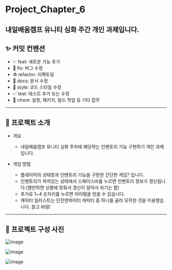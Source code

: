 # Project_Chapter_6
내일배움캠프 유니티 심화 주간 개인 과제입니다.
----
## ✨ 커밋 컨벤션

- ✨ feat: 새로운 기능 추가
- 🐛 fix: 버그 수정
- ♻️ refactor: 리팩토링
- 📝 docs: 문서 수정
- 💄 style: 코드 스타일 수정
- ✅ test: 테스트 추가 또는 수정
- 🔧 chore: 설정, 패키지, 빌드 작업 등 기타 잡무

----
## 📘 프로젝트 소개

- 개요
  - 내일배움캠프 유니티 심화 주차에 해당하는 인벤토리 기능 구현하기 개인 과제입니다.

- 게임 방법
  - 플레이어의 상태창과 인벤토리 기능을 구현한 간단한 게임? 입니다.
  - 인벤토리가 켜져있는 상태에서 스페이스바를 누르면 인벤토리 정보가 갱신됩니다.(웬만하면 상황에 맞춰서 갱신이 알아서 되기는 함)
  - 추가로 1~4 숫자키를 누르면 아이템을 얻을 수 있습니다.
  - 캐릭터 일러스트는 던전앤파이터 캐릭터 중 하나를 골라 모작한 것을 이용했습니다. 참고 바람!
----
## 📸 프로젝트 구성 사진

![image](https://github.com/user-attachments/assets/78e5215f-4f85-4936-b3c7-87d8346cfbe9)

![image](https://github.com/user-attachments/assets/a1bd20ce-14ac-489c-8132-7424431a92eb)

![image](https://github.com/user-attachments/assets/6513e27d-f531-41d9-b6b3-b2c111db0c15)
